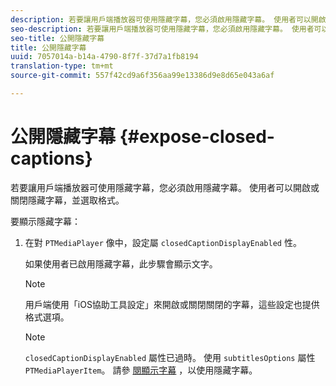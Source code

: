 ```yaml
---
description: 若要讓用戶端播放器可使用隱藏字幕，您必須啟用隱藏字幕。 使用者可以開啟或關閉隱藏字幕，並選取格式。
seo-description: 若要讓用戶端播放器可使用隱藏字幕，您必須啟用隱藏字幕。 使用者可以開啟或關閉隱藏字幕，並選取格式。
seo-title: 公開隱藏字幕
title: 公開隱藏字幕
uuid: 7057014a-b14a-4790-8f7f-37d7a1fb8194
translation-type: tm+mt
source-git-commit: 557f42cd9a6f356aa99e13386d9e8d65e043a6af

---
```



# 公開隱藏字幕 {#expose-closed-captions}

若要讓用戶端播放器可使用隱藏字幕，您必須啟用隱藏字幕。 使用者可以開啟或關閉隱藏字幕，並選取格式。

要顯示隱藏字幕：

1. 在對 `PTMediaPlayer` 像中，設定屬 `closedCaptionDisplayEnabled` 性。

   如果使用者已啟用隱藏字幕，此步驟會顯示文字。

   >[!NOTE]
   >
   >用戶端使用「iOS協助工具設定」來開啟或關閉關閉的字幕，這些設定也提供格式選項。

   >[!NOTE]
   >
   >`closedCaptionDisplayEnabled` 屬性已過時。 使用 `subtitlesOptions` 屬性 `PTMediaPlayerItem`。 請參 [閱顯示字幕](../../../tvsdk-3x-ios-prog/c-ios-closed-captioning-and-subtitles-ios/c-ios-closed-captioning-and-subtitles-reqts-ios/t-ios-subtitles-exposing-ios.md) ，以使用隱藏字幕。